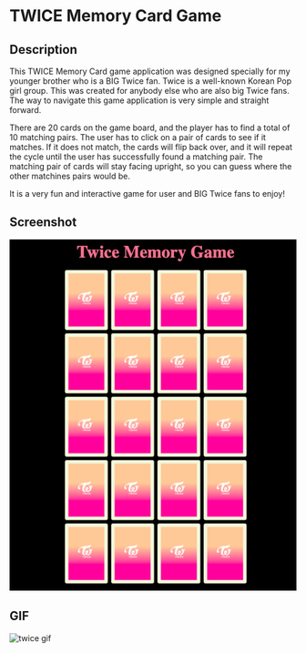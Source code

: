 # TWICE Memory Card Game

## Description

This TWICE Memory Card game application was designed specially for my younger brother who is a BIG Twice fan. Twice is a well-known Korean Pop girl group. This was created for anybody else who are also big Twice fans. The way to navigate this game application is very simple and straight forward. 

There are 20 cards on the game board, and the player has to find a total of 10 matching pairs. The user has to click on a pair of cards to see if it matches. If it does not match, the cards will flip back over, and it will repeat the cycle until the user has successfully found a matching pair. The matching pair of cards will stay facing upright, so you can guess where the other matchines pairs would be. 

<!-- There is also a countdown timer, so the pressure is on!  -->

It is a very fun and interactive game for user and BIG Twice fans to enjoy!

## Screenshot

![home screen](./images/homescreen.png)

## GIF

![twice gif](images/twicegif.png)